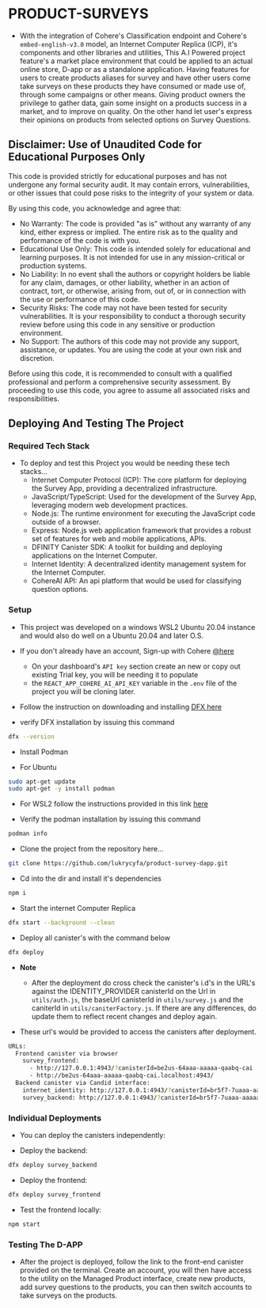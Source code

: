 # **PRODUCT-SURVEYS**
- With the integration of Cohere's Classification endpoint and Cohere's `embed-english-v3.0` model, an Internet Computer Replica (ICP), it's components and other libraries and utilities, This A.I Powered project feature's a market place environment that could be applied to an actual online store, D-app or as a standalone application. Having features for users to create products aliases for survey and have other users come take surveys on these products they have consumed or made use of, through some campaigns or other means. Giving product owners the privilege to gather data, gain some insight on a products success in a market, and to improve on quality. On the other hand let user's express their opinions on products from selected options on Survey Questions.

## **Disclaimer: Use of Unaudited Code for Educational Purposes Only**
This code is provided strictly for educational purposes and has not undergone any formal security audit. 
It may contain errors, vulnerabilities, or other issues that could pose risks to the integrity of your system or data.

By using this code, you acknowledge and agree that:
- No Warranty: The code is provided "as is" without any warranty of any kind, either express or implied. The entire risk as to the quality and performance of the code is with you.
- Educational Use Only: This code is intended solely for educational and learning purposes. It is not intended for use in any mission-critical or production systems.
- No Liability: In no event shall the authors or copyright holders be liable for any claim, damages, or other liability, whether in an action of contract, tort, or otherwise, arising from, out of, or in connection with the use or performance of this code.
- Security Risks: The code may not have been tested for security vulnerabilities. It is your responsibility to conduct a thorough security review before using this code in any sensitive or production environment.
- No Support: The authors of this code may not provide any support, assistance, or updates. You are using the code at your own risk and discretion.

Before using this code, it is recommended to consult with a qualified professional and perform a comprehensive security assessment. By proceeding to use this code, you agree to assume all associated risks and responsibilities.


## **Deploying And Testing The Project**


### **Required Tech Stack**

- To deploy and test this Project you would be needing these tech stacks...
    - Internet Computer Protocol (ICP): The core platform for deploying the Survey App, providing a decentralized infrastructure.
    - JavaScript/TypeScript: Used for the development of the Survey App, leveraging modern web development practices.
    - Node.js: The runtime environment for executing the JavaScript code outside of a browser.
    - Express: Node.js web application framework that provides a robust set of features for web and mobile applications, APIs.
    - DFINITY Canister SDK: A toolkit for building and deploying applications on the Internet Computer.
    - Internet Identity: A decentralized identity management system for the Internet Computer.
    - CohereAI API: An api platform that would be used for classifying question options.

### **Setup**

- This project was developed on a windows WSL2 Ubuntu 20.04 instance and would also do well on a Ubuntu 20.04 and later O.S.

- If you don't already have an account, Sign-up with Cohere [@here](https://cohere.com)
    - On your dashboard's `API key` section create an new or copy out existing Trial key, you will be needing it to populate  
    - the `REACT_APP_COHERE_AI_API_KEY` variable in the `.env` file of the project you will be cloning later.

- Follow the instruction on downloading and installing [DFX here](https://internetcomputer.org/docs/current/developer-docs/setup/install#installing-the-ic-sdk-1) 

- verify DFX installation by issuing this command
```bash
dfx --version
```

- Install Podman

- For Ubuntu
```bash
sudo apt-get update
sudo apt-get -y install podman
```
- For WSL2 follow the instructions provided in this link [here](https://gist.github.com/nikAizuddin/1c1822bd32b3c449433d0f81f796b71d)

- Verify the podman installation by issuing this command
```bash
podman info
```

- Clone the project from the repository here...
```bash
git clone https://github.com/lukrycyfa/product-survey-dapp.git
```

- Cd into the dir and install it's dependencies
```bash 
npm i
```

- Start the internet Computer Replica
```bash
dfx start --background --clean
```

- Deploy all canister's with the command below
```bash
dfx deploy
```

- **Note**
    - After the deployment do cross check the canister's i.d's in the URL's against the  IDENTITY_PROVIDER canisterId on the Url in `utils/auth.js`, the baseUrl canisterId in `utils/survey.js` and the caniterId in `utils/caniterFactory.js`. If there are any differences, do update them to reflect recent changes and deploy again. 

- These url's would be provided to access the canisters after deployment.
```bash
URLs:
  Frontend canister via browser
    survey_frontend:
      - http://127.0.0.1:4943/?canisterId=be2us-64aaa-aaaaa-qaabq-cai
      - http://be2us-64aaa-aaaaa-qaabq-cai.localhost:4943/
  Backend canister via Candid interface:
    internet_identity: http://127.0.0.1:4943/?canisterId=br5f7-7uaaa-aaaaa-qaaca-cai&id=bkyz2-fmaaa-aaaaa-qaaaq-cai
    survey_backend: http://127.0.0.1:4943/?canisterId=br5f7-7uaaa-aaaaa-qaaca-cai&id=bd3sg-teaaa-aaaaa-qaaba-cai
```

### **Individual Deployments**

- You can deploy the canisters independently:

- Deploy the backend:

```bash
dfx deploy survey_backend
```

- Deploy the frontend:

```bash
dfx deploy survey_frontend
```

- Test the frontend locally:

```bash
npm start
```
### **Testing The D-APP**
- After the project is deployed, follow the link to the front-end canister provided on the terminal. Create an account, you will then have access to the utility on the Managed Product interface, create new products, add survey questions to the products, you can then switch accounts to take surveys on the products. 
